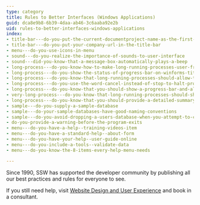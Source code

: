 ```yaml
---
type: category
title: Rules to Better Interfaces (Windows Applications)
guid: dca8e9b8-6b39-4daa-ab46-3c6aaba92e2b
uid: rules-to-better-interfaces-windows-applications
index:
- title-bar---do-you-put-the-current-documentproject-name-as-the-first-word-of-your-title-bar
- title-bar---do-you-put-your-company-url-in-the-title-bar
- menu---do-you-use-icons-in-menu
- sound---do-you-realize-the-importance-of-sounds-to-user-interface
- sound---did-you-know-that-a-message-box-automatically-plays-a-beep
- long-process---do-you-know-how-to-make-long-running-processes-user-friendly
- long-process---do-you-show-the-status-of-progress-bar-on-winforms-title
- long-process---do-you-know-that-long-running-processes-should-allow-to-skip-the-processing-when-appropriate
- long-process---do-you-use-the-word-cancel-instead-of-stop-to-halt-processes
- long-process---do-you-know-that-you-should-show-a-progress-bar-and-allow-users-to-cancel
- very-long-process---do-you-know-that-long-running-processes-should-show-a-coffee-cup
- long-process---do-you-know-that-you-should-provide-a-detailed-summary-play-a-sound-and-hide-the-progress-bar-at-the-end
- sample---do-you-supply-a-sample-database
- sample---do-your-sample-databases-have-good-naming-conventions
- sample---do-you-avoid-dropping-a-users-database-when-you-attempt-to-create-a-database
- do-you-provide-a-warning-before-the-program-exits
- menu---do-you-have-a-help--training-videos-item
- menu---do-you-have-a-standard-help--about-form
- menu---do-you-have-your-help--user-guide-online
- menu---do-you-include-a-tools--validate-data
- menu---do-you-know-the-8-items-every-help-menu-needs

---
```

Since 1990, SSW has supported the developer community by publishing all our best practices and rules for everyone to see.

If you still need help, visit [Website Design and User Experience](http&#58;//www.ssw.com.au/ssw/Consulting/WebsiteDesignAndUserExperience.aspx) and book in a consultant.

